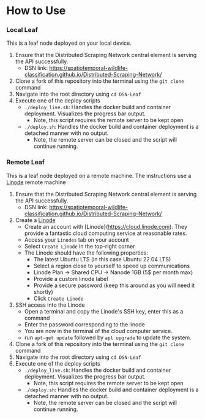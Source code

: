 # How to Use

### Local Leaf
This is a leaf node deployed on your local device.

1. Ensure that the Distributed Scraping Network central element is serving the API successfully. 
    - DSN link: https://spatiotemporal-wildlife-classification.github.io/Distributed-Scraping-Network/
2. Clone a fork of this repository into the terminal using the `git clone` command
3. Navigate into the root directory using `cd DSN-Leaf`
4. Execute one of the deploy scripts 
   - `./deploy_live.sh`: Handles the docker build and container deployment. Visualizes the progress bar output. 
     - Note, this script requires the remote server to be kept open
   - `./deploy.sh`: Handles the docker build and container deployment is a detached manner with no output.
     - Note, the remote server can be closed and the script will continue running.


### Remote Leaf
This is a leaf node deployed on a remote machine. 
The instructions use a [Linode](https://cloud.linode.com) remote machine

1. Ensure that the Distributed Scraping Network central element is serving the API successfully. 
    - DSN link: https://spatiotemporal-wildlife-classification.github.io/Distributed-Scraping-Network/
2. Create a [Linode](https://cloud.linode.com)
    - Create an account with [Linode}(https://cloud.linode.com). They provide a fantastic cloud computing service at reasonable rates. 
    - Access your `Linodes` tab on your account
    - Select `Create Linode` in the top-right corner
    - The Linode should have the following properties:
      - The latest Ubuntu LTS (in this case Ubuntu 22.04 LTS)
      - Select a region close to yourself to speed up communications
      - Linode Plan -> Shared CPU -> Nanode 1GB (5$ per month max)
      - Provide a custom linode label
      - Provide a secure password (keep this around as you will need it shortly)
      - Click `Create Linode`
3. SSH access into the Linode
    - Open a terminal and copy the Linode's SSH key, enter this as a command
    - Enter the password corresponding to the linode
    - You are now in the terminal of the cloud computer service.
    - run `apt-get update` followed by `apt upgrade` to update the system.
4. Clone a fork of this repository into the terminal using the `git clone` command
5. Navigate into the root directory using `cd DSN-Leaf`
6. Execute one of the deploy scripts 
   - `./deploy_live.sh`: Handles the docker build and container deployment. Visualizes the progress bar output. 
     - Note, this script requires the remote server to be kept open
   - `./deploy.sh`: Handles the docker build and container deployment is a detached manner with no output.
     - Note, the remote server can be closed and the script will continue running.